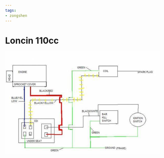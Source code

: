 ```yaml
---
tags:
- zongshen
---
```


# Loncin 110cc  

![Loncin 110cc](../../../static/file/loncin110.jpg "Loncin 110cc")
